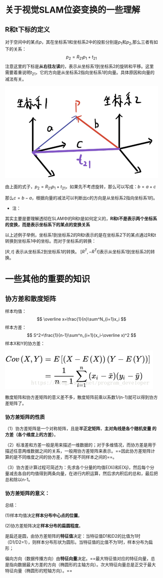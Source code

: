 # 关于视觉SLAM位姿变换的一些理解

## R和t下标的定义

对于空间中的某点$p$，其在坐标系1和坐标系2中的投影分别是$p_1$和$p_2$,那么三者有如下的关系：
$$
p_2 = R_{21}p_1+t_{21}
$$
注意这里的下标是**从右往左读**的，表示从坐标系1到坐标系2的旋转和平移。这里需要着重说明$t_{21}$，它的方向是从坐标系2指向坐标系1的向量。具体原因和向量的减法有关。

<img src="learning_basic.assets/img_v3_028j_41557c57-a216-4705-afdd-bc3304299dcg.jpg" alt="img_v3_028j_41557c57-a216-4705-afdd-bc3304299dcg" style="zoom:67%;" />

由上面的式子，$p_2 = R_{21}p_1+t_{21}$，如果先不考虑旋转，那么可以写成：$b = a + c$

那么$c=b-a$，根据向量的减法可以判断出c的方向是从坐标系2指向坐标系1的。



+ 注：

其实主要是要理解透彻在SLAM中的R和t是如何定义的，**R和t不是表示两个坐标系的变换，而是表示坐标系下的某点的变换关系**

以上述例子举例，坐标系1到坐标系2的R和t表示的是在坐标系2下的某点通过R和t转换到坐标系1中的坐标。而对于坐标系的转换：

$[R,t]$ 表示从坐标系2到坐标系1的转换。
$[R^T,-R^Tt]$表示从坐标系1到坐标系2的转换。

# 一些其他的重要的知识

## 协方差和散度矩阵

样本均值：
$$
\overline x=\frac{1}{n}\sum^N_{i=1}x_i
$$
样本方差：
$$
S^2=\frac{1}{n-1}\sum^n_{i=1}(x_i-\overline x)^2
$$
样本X和Y的协方差：

![img](learning_basic.assets/70.png)

散度矩阵和协方差矩阵的意义差不多，散度矩阵前乘以系数1/(n-1)就可以得到协方差矩阵了。

### 协方差矩阵的性质

（1）协方差矩阵是一个对称矩阵，且是**半正定矩阵**，**主对角线是各个随机变量 的方差（各个维度上的方差）**。

（2）标准差和方差一般是用来描述一维数据的；对于多维情况，而协方差是用于描述任意两维数据之间的关系，一般用协方差矩阵来表示。==因此协方差矩阵计算的是不同维度之间的协方差，而不是不同样本之间的==。

（3）协方差计算过程可简述为：先求各个分量的均值E(Xi)和E(Xj)，然后每个分量减去各自的均值得到两条向量，在进行内积运算，然后求内积后的总和，最后把总和除以n-1。

### 协方差矩阵的意义：

总结：

(1)样本均值决定**样本分布中心点的位置**。

(2)协方差矩阵决定**样本分布的扁圆程度**。

   是扁还是圆，由协方差矩阵的**特征值**决定：当特征值D1和D2的比值为1时（D1/D2=1），则样本分布形状为圆形。当特征值的比值不为1时，样本分布为扁形；

   偏向方向（数据传播方向）由**特征向量**决定。==最大特征值对应的特征向量，总是指向数据最大方差的方向（椭圆形的主轴方向）。次大特征向量总是正交于最大特征向量（椭圆形的短轴方向）。==

